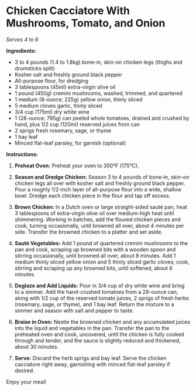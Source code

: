 # Chicken Cacciatore With Mushrooms, Tomato, and Onion

*Serves 4 to 6*

**Ingredients:**

- 3 to 4 pounds (1.4 to 1.8kg) bone-in, skin-on chicken legs (thighs and drumsticks split)
- Kosher salt and freshly ground black pepper
- All-purpose flour, for dredging
- 3 tablespoons (45ml) extra-virgin olive oil
- 1 pound (450g) cremini mushrooms, washed, trimmed, and quartered
- 1 medium (8-ounce; 225g) yellow onion, thinly sliced
- 5 medium cloves garlic, thinly sliced
- 3/4 cup (175ml) dry white wine
- 1 (28-ounce; 795g) can peeled whole tomatoes, drained and crushed by hand, plus 1/2 cup (120ml) reserved juices from can
- 2 sprigs fresh rosemary, sage, or thyme
- 1 bay leaf
- Minced flat-leaf parsley, for garnish (optional)

**Instructions:**

1. **Preheat Oven:** Preheat your oven to 350°F (175°C).

2. **Season and Dredge Chicken:** Season 3 to 4 pounds of bone-in, skin-on chicken legs all over with kosher salt and freshly ground black pepper. Pour a roughly 1/2-inch layer of all-purpose flour into a wide, shallow bowl. Dredge each chicken piece in the flour and tap off excess.

3. **Brown Chicken:** In a Dutch oven or large straight-sided sauté pan, heat 3 tablespoons of extra-virgin olive oil over medium-high heat until shimmering. Working in batches, add the floured chicken pieces and cook, turning occasionally, until browned all over, about 4 minutes per side. Transfer the browned chicken to a platter and set aside.

4. **Sauté Vegetables:** Add 1 pound of quartered cremini mushrooms to the pan and cook, scraping up browned bits with a wooden spoon and stirring occasionally, until browned all over, about 8 minutes. Add 1 medium thinly sliced yellow onion and 5 thinly sliced garlic cloves; cook, stirring and scraping up any browned bits, until softened, about 6 minutes.

5. **Deglaze and Add Liquids:** Pour in 3/4 cup of dry white wine and bring to a simmer. Add the hand-crushed tomatoes from a 28-ounce can, along with 1/2 cup of the reserved tomato juices, 2 sprigs of fresh herbs (rosemary, sage, or thyme), and 1 bay leaf. Return the mixture to a simmer and season with salt and pepper to taste.

6. **Braise in Oven:** Nestle the browned chicken and any accumulated juices into the liquid and vegetables in the pan. Transfer the pan to the preheated oven and cook, uncovered, until the chicken is fully cooked through and tender, and the sauce is slightly reduced and thickened, about 30 minutes.

7. **Serve:** Discard the herb sprigs and bay leaf. Serve the chicken cacciatore right away, garnishing with minced flat-leaf parsley if desired.

Enjoy your meal!